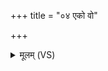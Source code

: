 +++
title = "०४ एको वो"

+++
<details><summary>मूलम् (VS)</summary>

एको॑ वो दे॒वोऽप्य॑तिष्ठ॒त्स्यन्द॑माना यथाव॒शम्। उदा॑निषुर्म॒हीरिति॒ तस्मा॑दुद॒कमु॑च्यते ॥
</details>